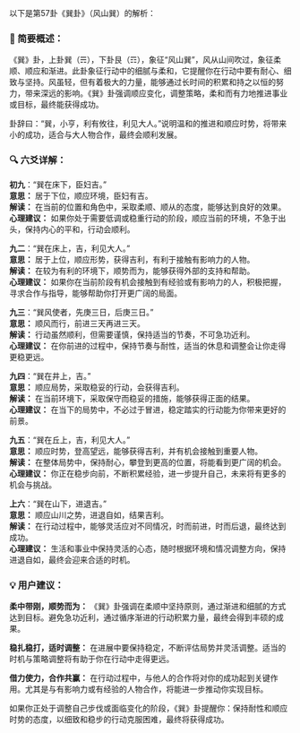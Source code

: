 以下是第57卦《巽卦》（风山巽）的解析：

### 🌱 简要概述：

《巽》卦，上卦巽（☴），下卦艮（☶），象征“风山巽”，风从山间吹过，象征柔顺、顺应和渐进。此卦象征行动中的细腻与柔和，它提醒你在行动中要有耐心、细致与坚持。风虽轻，但有着极大的力量，能够通过长时间的积累和持之以恒的努力，带来深远的影响。《巽》卦强调顺应变化，调整策略，柔和而有力地推进事业或目标，最终能获得成功。

卦辞曰：“巽，小亨，利有攸往，利见大人。”说明温和的推进和顺应时势，将带来小的成功，适合与大人物合作，最终会顺利发展。

### 🔍 六爻详解：

__初九__：“巽在床下，臣妇吉。”  
__意思：__ 居于下位，顺应环境，臣妇有吉。  
__解读：__ 在当前的位置和角色中，采取柔顺、顺从的态度，能够达到良好的效果。  
__心理建议：__ 如果你处于需要低调或稳重行动的阶段，顺应当前的环境，不急于出头，保持内心的平和，行动会顺利。

__九二__：“巽在床上，吉，利见大人。”  
__意思：__ 居于上位，顺应形势，获得吉利，有利于接触有影响力的人物。  
__解读：__ 在较为有利的环境下，顺势而为，能够获得外部的支持和帮助。  
__心理建议：__ 如果你在当前阶段有机会接触到有经验或有影响力的人，积极把握，寻求合作与指导，能够帮助你打开更广阔的局面。

__九三__：“巽风使者，先庚三日，后庚三日。”  
__意思：__ 顺风而行，前进三天再进三天。  
__解读：__ 行动虽然顺利，但需要谨慎，保持适当的节奏，不可急功近利。  
__心理建议：__ 在你前进的过程中，保持节奏与耐性，适当的休息和调整会让你走得更稳更远。

__九四__：“巽在井上，吉。”  
__意思：__ 顺应局势，采取稳妥的行动，会获得吉利。  
__解读：__ 在当前环境下，采取保守而稳妥的措施，能够获得正面的结果。  
__心理建议：__ 在当下的局势中，不必过于冒进，稳定踏实的行动能为你带来更好的前景。

__九五__：“巽在丘上，吉，利见大人。”  
__意思：__ 顺应时势，登高望远，能够获得吉利，并有机会接触到重要人物。  
__解读：__ 在整体局势中，保持耐心，攀登到更高的位置，将能看到更广阔的机会。  
__心理建议：__ 你正在稳步向前，不断积累经验，进一步提升自己，未来将有更多的机会与挑战。

__上六__：“巽在山下，进退吉。”  
__意思：__ 顺应山川之势，进退自如，结果吉利。  
__解读：__ 在行动过程中，能够灵活应对不同情况，时而前进，时而后退，最终达到成功。  
__心理建议：__ 生活和事业中保持灵活的心态，随时根据环境和情况调整方向，保持进退自如，最终会迎来合适的时机。

### 💡 用户建议：

__柔中带刚，顺势而为：__ 《巽》卦强调在柔顺中坚持原则，通过渐进和细腻的方式达到目标。避免急功近利，通过循序渐进的行动积累力量，最终会得到丰硕的成果。

__稳扎稳打，适时调整：__ 在进展中要保持稳定，不断评估局势并灵活调整。适当的时机与策略调整将有助于你在行动中走得更远。

__借力使力，合作共赢：__ 在行动过程中，与他人的合作将对你的成功起到关键作用。尤其是与有影响力或有经验的人物合作，将能进一步推动你实现目标。

如果你正处于调整自己步伐或面临变化的阶段，《巽》卦提醒你：保持耐性和顺应时势的态度，以细致和稳步的行动克服困难，最终将获得成功。


